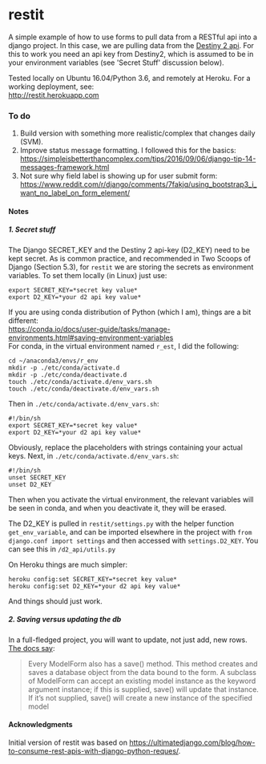 # restit
A simple example of how to use forms to pull data from a RESTful api into a django project. In this case, we are pulling data from the [Destiny 2 api](https://github.com/Bungie-net/api). For this to work you need an api key from Destiny2, which is assumed to be in your environment variables (see  'Secret Stuff' discussion below).

Tested locally on Ubuntu 16.04/Python 3.6, and remotely at Heroku. For a working deployment, see:    
http://restit.herokuapp.com

### To do
1. Build version with something more realistic/complex that changes daily (SVM).
2. Improve status message formatting. I followed this for the basics:    
https://simpleisbetterthancomplex.com/tips/2016/09/06/django-tip-14-messages-framework.html
3. Not sure why field label is showing up for user submit form:
https://www.reddit.com/r/django/comments/7fakjq/using_bootstrap3_i_want_no_label_on_form_element/


#### Notes
##### 1. Secret stuff
The Django SECRET_KEY and the Destiny 2 api-key (D2_KEY) need to be kept secret. As is common practice, and recommended in Two Scoops of Django (Section 5.3), for `restit` we are storing the secrets as environment variables. To set them locally (in Linux) just use:  

    export SECRET_KEY=*secret key value*    
    export D2_KEY=*your d2 api key value*

If you are using conda distribution of Python (which I am), things are a bit different:   
https://conda.io/docs/user-guide/tasks/manage-environments.html#saving-environment-variables    
For conda, in the virtual environment named `r_est`, I did the following:    

    cd ~/anaconda3/envs/r_env    
    mkdir -p ./etc/conda/activate.d    
    mkdir -p ./etc/conda/deactivate.d    
    touch ./etc/conda/activate.d/env_vars.sh    
    touch ./etc/conda/deactivate.d/env_vars.sh     
Then in `./etc/conda/activate.d/env_vars.sh`:    

    #!/bin/sh
    export SECRET_KEY=*secret key value*    
    export D2_KEY=*your d2 api key value*
Obviously, replace the placeholders with strings containing your actual keys. Next, in `./etc/conda/activate.d/env_vars.sh`:    

    #!/bin/sh
    unset SECRET_KEY
    unset D2_KEY    
Then when you activate the virtual environment, the relevant variables will be seen in conda, and when you deactivate it, they will be erased.

The D2_KEY is pulled in `restit/settings.py` with the helper function `get_env_variable`, and can be imported elsewhere in the project with `from django.conf import settings` and then accessed with `settings.D2_KEY`. You can see this in `/d2_api/utils.py`

On Heroku things are much simpler:    

    heroku config:set SECRET_KEY=*secret key value*
    heroku config:set D2_KEY=*your d2 api key value*    
And things should just work.

##### 2. **Saving versus updating the db**    
In a full-fledged project, you will want to update, not just add, new rows. [The docs say](https://docs.djangoproject.com/en/1.11/topics/forms/modelforms/#the-save-method):    
> Every ModelForm also has a save() method. This method creates and saves a database object from the data bound to the form. A subclass of ModelForm can accept an existing model instance as the keyword argument instance; if this is supplied, save() will update that instance. If it’s not supplied, save() will create a new instance of the specified model    

#### Acknowledgments
Initial version of restit was based on https://ultimatedjango.com/blog/how-to-consume-rest-apis-with-django-python-reques/.

